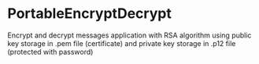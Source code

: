 # PortableEncryptDecrypt
Encrypt and decrypt messages application with RSA algorithm using public key storage in .pem file (certificate) and private key storage in .p12 file (protected with password)
